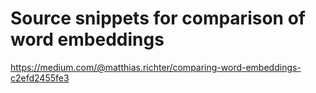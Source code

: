 # Source snippets for comparison of word embeddings
https://medium.com/@matthias.richter/comparing-word-embeddings-c2efd2455fe3
